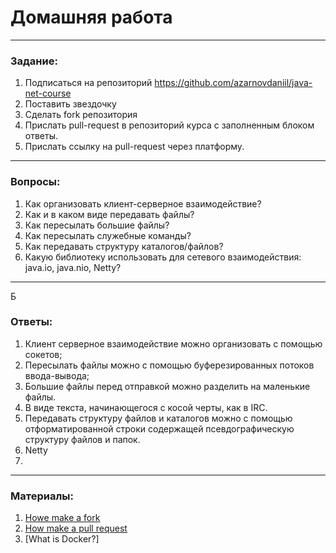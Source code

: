 # Домашняя работа

---

### Задание:

1. Подписаться на репозиторий https://github.com/azarnovdaniil/java-net-course
2. Поставить звездочку 
3. Сделать fork репозитория
4. Прислать pull-request в репозиторий курса с заполненным блоком ответы.
5. Прислать ссылку на pull-request через платформу.

---

### Вопросы:

1. Как организовать клиент-серверное взаимодействие?
2. Как и в каком виде передавать файлы?
3. Как пересылать большие файлы?
4. Как пересылать служебные команды?
5. Как передавать структуру каталогов/файлов?
6. Какую библиотеку использовать для сетевого взаимодействия: java.io, java.nio, Netty?

---
Б
### Ответы:

1. Клиент серверное взаимодействие можно организовать с помощью сокетов;
2. Пересылать файлы можно с помощью буферезированных потоков ввода-вывода;
3. Большие файлы перед отправкой можно разделить на маленькие файлы.
4. В виде текста, начинающегося с косой черты, как в IRC.
5. Передавать структуру файлов и каталогов можно с помощью отформатированной строки
содержащей псевдографическую структуру файлов и папок.
6. Netty
7.

---

### Материалы:

1. [Howe make a fork](https://docs.github.com/en/github/getting-started-with-github/fork-a-repo)
2. [How make a pull request](https://docs.github.com/en/github/collaborating-with-issues-and-pull-requests/creating-a-pull-request)
3. [What is Docker?]
